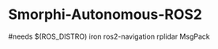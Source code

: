 # Smorphi-Autonomous-ROS2


#needs
    $(ROS_DISTRO) iron
    ros2-navigation
    rplidar
    MsgPack
